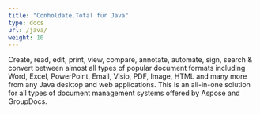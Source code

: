 ```yaml
---
title: "Conholdate.Total für Java"
type: docs
url: /java/
weight: 10
---
```


Create, read, edit, print, view, compare, annotate, automate, sign, search & convert between almost all types of popular document formats including Word, Excel, PowerPoint, Email, Visio, PDF, Image, HTML and many more from any Java desktop and web applications. This is an all-in-one solution for all types of document management systems offered by Aspose and GroupDocs.
